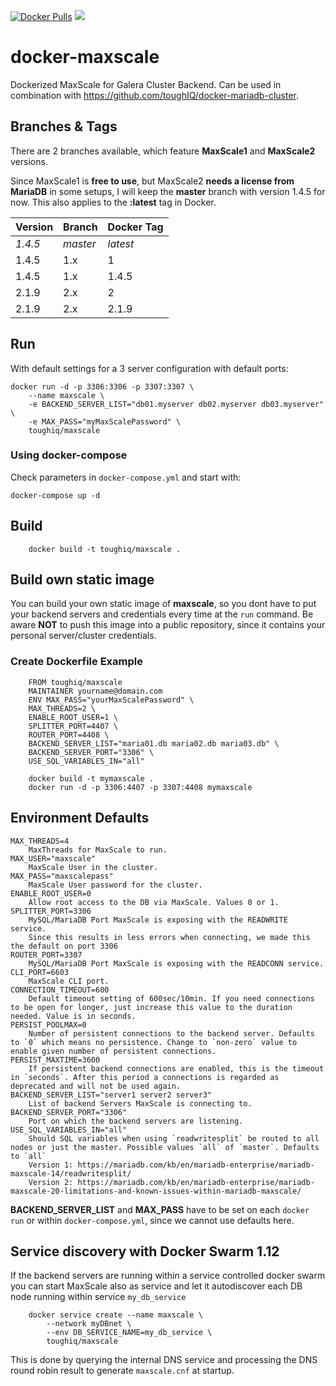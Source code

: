[![Docker Pulls](https://img.shields.io/docker/pulls/toughiq/maxscale.svg)](https://hub.docker.com/r/toughiq/maxscale/)
[![](https://images.microbadger.com/badges/image/toughiq/maxscale.svg)](https://microbadger.com/images/toughiq/maxscale "Get your own image badge on microbadger.com")

# docker-maxscale
Dockerized MaxScale for Galera Cluster Backend.
Can be used in combination with https://github.com/toughIQ/docker-mariadb-cluster.

## Branches & Tags
There are 2 branches available, which feature __MaxScale1__ and __MaxScale2__ versions.

Since MaxScale1 is __free to use__, but MaxScale2 __needs a license from MariaDB__ in some setups, I will keep the __master__ branch with version 1.4.5 for now. This also applies to the __:latest__ tag in Docker.

| Version | Branch | Docker Tag |
|---------|--------|------------|
| _1.4.5_   | _master_ | _latest_     |
| 1.4.5   | 1.x    | 1          |
| 1.4.5   | 1.x    | 1.4.5      |
| 2.1.9   | 2.x    | 2          |
| 2.1.9   | 2.x    | 2.1.9      |

## Run
With default settings for a 3 server configuration with default ports:

    docker run -d -p 3306:3306 -p 3307:3307 \
        --name maxscale \
        -e BACKEND_SERVER_LIST="db01.myserver db02.myserver db03.myserver" \
        -e MAX_PASS="myMaxScalePassword" \
        toughiq/maxscale
### Using docker-compose
Check parameters in `docker-compose.yml` and start with:

    docker-compose up -d
    
## Build

        docker build -t toughiq/maxscale .

## Build own static image
You can build your own static image of __maxscale__, so you dont have to put your backend servers and credentials every time at the `run` command. Be aware __NOT__ to push this image into a public repository, since it contains your personal server/cluster credentials.

### Create Dockerfile Example

        FROM toughiq/maxscale
        MAINTAINER yourname@domain.com
        ENV MAX_PASS="yourMaxScalePassword" \
        MAX_THREADS=2 \
        ENABLE_ROOT_USER=1 \ 
        SPLITTER_PORT=4407 \
        ROUTER_PORT=4408 \
        BACKEND_SERVER_LIST="maria01.db maria02.db maria03.db" \
        BACKEND_SERVER_PORT="3306" \
        USE_SQL_VARIABLES_IN="all"
            
        docker build -t mymaxscale .
        docker run -d -p 3306:4407 -p 3307:4408 mymaxscale
    
## Environment Defaults
    MAX_THREADS=4
        MaxThreads for MaxScale to run.
    MAX_USER="maxscale"
        MaxScale User in the cluster.
    MAX_PASS="maxscalepass"
        MaxScale User password for the cluster.
    ENABLE_ROOT_USER=0
        Allow root access to the DB via MaxScale. Values 0 or 1.
    SPLITTER_PORT=3306
        MySQL/MariaDB Port MaxScale is exposing with the READWRITE service.
        Since this results in less errors when connecting, we made this the default on port 3306
    ROUTER_PORT=3307
        MySQL/MariaDB Port MaxScale is exposing with the READCONN service.
    CLI_PORT=6603
        MaxScale CLI port.
    CONNECTION_TIMEOUT=600
        Default timeout setting of 600sec/10min. If you need connections to be open for longer, just increase this value to the duration needed. Value is in seconds.
    PERSIST_POOLMAX=0
        Number of persistent connections to the backend server. Defaults to `0` which means no persistence. Change to `non-zero` value to enable given number of persistent connections.
    PERSIST_MAXTIME=3600
        If persistent backend connections are enabled, this is the timeout in `seconds`. After this period a connections is regarded as deprecated and will not be used again.
    BACKEND_SERVER_LIST="server1 server2 server3"
        List of backend Servers MaxScale is connecting to.
    BACKEND_SERVER_PORT="3306"
        Port on which the backend servers are listening.
    USE_SQL_VARIABLES_IN="all"
        Should SQL variables when using `readwritesplit` be routed to all nodes or just the master. Possible values `all` of `master`. Defaults to `all`
        Version 1: https://mariadb.com/kb/en/mariadb-enterprise/mariadb-maxscale-14/readwritesplit/
        Version 2: https://mariadb.com/kb/en/mariadb-enterprise/mariadb-maxscale-20-limitations-and-known-issues-within-mariadb-maxscale/
        
__BACKEND_SERVER_LIST__ and __MAX_PASS__ have to be set on each `docker run` or within `docker-compose.yml`, since we cannot use defaults here.

## Service discovery with Docker Swarm 1.12
If the backend servers are running within a service controlled docker swarm you can start MaxScale also as service and let it autodiscover each DB node running within service `my_db_service`
        
        docker service create --name maxscale \
            --network myDBnet \
            --env DB_SERVICE_NAME=my_db_service \
            toughiq/maxscale

This is done by querying the internal DNS service and processing the DNS round robin result to generate `maxscale.cnf` at startup.     
    
    
